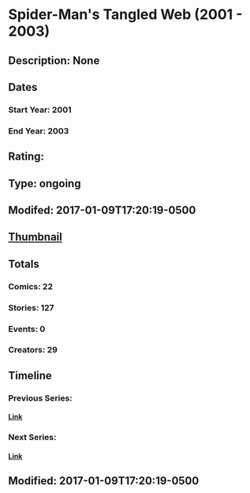 # Spider-Man's Tangled Web (2001 - 2003)
## Description: None
## Dates
### Start Year: 2001
### End Year: 2003
## Rating: 
## Type: ongoing
## Modifed: 2017-01-09T17:20:19-0500
## [Thumbnail](http://i.annihil.us/u/prod/marvel/i/mg/4/03/58740c94b4050.jpg)
## Totals
### Comics: 22
### Stories: 127
### Events: 0
### Creators: 29
## Timeline
### Previous Series: 
#### [Link]()
### Next Series: 
#### [Link]()
## Modified: 2017-01-09T17:20:19-0500